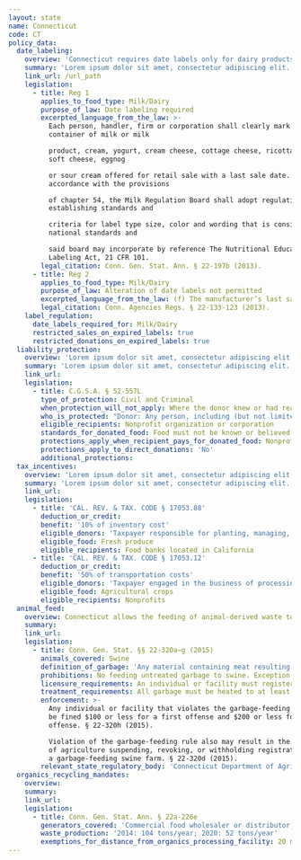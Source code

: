 ```yaml
---
layout: state
name: Connecticut
code: CT
policy_data:
  date_labeling:
    overview: 'Connecticut requires date labels only for dairy products, but does not explicitly prohibit the sale of these items past this date. However, manufacturers that choose to place date labels on other products in Connecticut must follow the Uniform Open Dating Regulation. The voluntary version of the Uniform Regulation requires the use of “Sell by” dates on perishable products and “Best if used by” dates on semi-perishable and long-shelf-life products. It also requires that perishable products sold after the “Sell by” date be clearly marked as past-date.'
    summary: 'Lorem ipsum dolor sit amet, consectetur adipiscing elit. Curabitur tellus mi, consequat at laoreet eget, vestibulum nec dolor. Vivamus volutpat quam ac quam bibendum rutrum.'
    link_url: /url_path
    legislation:
      - title: Reg 1
        applies_to_food_type: Milk/Dairy
        purpose_of_law: Date labeling required
        excerpted_language_from_the_law: >-
          Each person, handler, firm or corporation shall clearly mark each
          container of milk or milk

          product, cream, yogurt, cream cheese, cottage cheese, ricotta cheese,
          soft cheese, eggnog

          or sour cream offered for retail sale with a last sale date. In
          accordance with the provisions

          of chapter 54, the Milk Regulation Board shall adopt regulations
          establishing standards and

          criteria for label type size, color and wording that is consistent with
          national standards and

          said board may incorporate by reference The Nutritional Education and
          Labeling Act, 21 CFR 101.
        legal_citation: Conn. Gen. Stat. Ann. § 22-197b (2013).
      - title: Reg 2
        applies_to_food_type: Milk/Dairy
        purpose_of_law: Alteration of date labels not permitted
        excerpted_language_from_the_law: (f) The manufacturer’s last sale date or expiration date shall not be altered in any way.
        legal_citation: Conn. Agencies Regs. § 22-133-123 (2013).
    label_regulation:
      date_labels_required_for: Milk/Dairy
      restricted_sales_on_expired_labels: true
      restricted_donations_on_expired_labels: true
  liability_protection:
    overview: 'Lorem ipsum dolor sit amet, consectetur adipiscing elit. Curabitur tellus mi, consequat at laoreet eget, vestibulum nec dolor. Vivamus volutpat quam ac quam bibendum rutrum.'
    summary: 'Lorem ipsum dolor sit amet, consectetur adipiscing elit. Curabitur tellus mi, consequat at laoreet eget, vestibulum nec dolor. Vivamus volutpat quam ac quam bibendum rutrum.'
    link_url:
    legislation:
      - title: C.G.S.A. § 52-557L
        type_of_protection: Civil and Criminal
        when_protection_will_not_apply: Where the donor knew or had reasonable grounds to believe the food was adulterated or unfit for human consumption
        who_is_protected: "Donor: Any person, including (but not limited to): seller, farmer, processor, distributor, wholesaler, or retailer of food \nDistributor: No protection for organizations accepting or distributing donations of perishable food"
        eligible_recipients: Nonprofit organization or corporation
        standards_for_donated_food: Food must not be known or believed to be adulterated or unfit for human consumption
        protections_apply_when_recipient_pays_for_donated_food: Nonprofit distributing to another nonprofit may charge low fee; nothing stated about end recipient paying
        protections_apply_to_direct_donations: 'No'
        additional_protections:
  tax_incentives:
    overview: 'Lorem ipsum dolor sit amet, consectetur adipiscing elit. Curabitur tellus mi, consequat at laoreet eget, vestibulum nec dolor. Vivamus volutpat quam ac quam bibendum rutrum.'
    summary: 'Lorem ipsum dolor sit amet, consectetur adipiscing elit. Curabitur tellus mi, consequat at laoreet eget, vestibulum nec dolor. Vivamus volutpat quam ac quam bibendum rutrum.'
    link_url:
    legislation:
      - title: 'CAL. REV. & TAX. CODE § 17053.88'
        deduction_or_credit:
        benefit: '10% of inventory cost'
        eligible_donors: 'Taxpayer responsible for planting, managing, and harvesting crops'
        eligible_food: Fresh produce
        eligible_recipients: Food banks located in California
      - title: 'CAL. REV. & TAX. CODE § 17053.12'
        deduction_or_credit:
        benefit: '50% of transportation costs'
        eligible_donors: 'Taxpayer engaged in the business of processing, distributing, or selling agricultural products'
        eligible_food: Agricultural crops
        eligible_recipients: Nonprofits
  animal_feed:
    overview: Connecticut allows the feeding of animal-derived waste to swine provided that it has been properly heat-treated and fed by a licensed facility. All other waste may be fed to swine without heat-treatment. Individuals may feed household garbage to their own swine without heat-treating it and without obtaining a permit.
    summary:
    link_url:
    legislation:
      - title: Conn. Gen. Stat. §§ 22-320a–g (2015)
        animals_covered: Swine
        definition_of_garbage: 'Any material containing meat resulting from the handling, preparation, cooking and consumption of foods including animal carcasses or parts thereof, but the term “garbage” shall not apply to waste materials from slaughterhouses which go directly to rendering plants for processing. § 22-320a (2015).'
        prohibitions: No feeding untreated garbage to swine. Exception for individuals feeding household garbage. §§ 22-320a–g (2015).
        licensure_requirements: An individual or facility must register with the state before feeding garbage to swine. § 22-320c (2015).
        treatment_requirements: All garbage must be heated to at least 212 degrees Fahrenheit or boiling point for at least 30 minutes or else treated in some other manner approved by the state. §§ 22-320b–g (2015).
        enforcement: >-
          Any individual or facility that violates the garbage-feeding rule will
          be fined $100 or less for a first offense and $200 or less for a second
          offense. § 22-320h (2015).

          Violation of the garbage-feeding rule also may result in the department
          of agriculture suspending, revoking, or withholding registration from
          a garbage-feeding swine farm. § 22-320d (2015).
        relevant_state_regulatory_body: 'Connecticut Department of Agriculture (§ 22-320a), <a href="http://www.ct.gov/doag/site/default.asp">http://www.ct.gov/doag/site/default.asp</a>.'
  organics_recycling_mandates:
    overview:
    summary:
    link_url:
    legislation:
      - title: Conn. Gen. Stat. Ann. § 22a-226e
        generators_covered: 'Commercial food wholesaler or distributor, industrial food manufacturer or processor, supermarket, resort or conference center.'
        waste_production: '2014: 104 tons/year; 2020: 52 tons/year'
        exemptions_for_distance_from_organics_processing_facility: 20 miles
---
```

